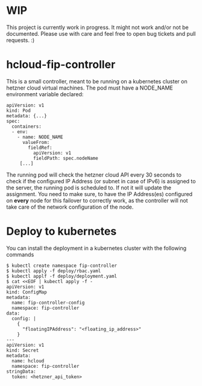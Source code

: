 # WIP
This project is currently work in progress. It might not work and/or not be documented. Please use with care and feel free to open bug tickets and pull requests. :)

# hcloud-fip-controller

This is a small controller, meant to be running on a kubernetes cluster on hetzner cloud virtual machines. The pod must have a NODE_NAME environment variable declared:

```
apiVersion: v1
kind: Pod
metadata: {...}
spec:
  containers:
  - env:
    - name: NODE_NAME
      valueFrom:
        fieldRef:
          apiVersion: v1
          fieldPath: spec.nodeName
     [...]
```

The running pod will check the hetzner cloud API every 30 seconds to check if the configured IP Address (or subnet in case of IPv6) is assigned to the server, the running pod is scheduled to. If not it will update the assignment.
You need to make sure, to have the IP Address(es) configured on **every** node for this failover to correctly work, as the controller will not take care of the network configuration of the node.

# Deploy to kubernetes

You can install the deployment in a kubernetes cluster with the following
commands

```
$ kubectl create namespace fip-controller
$ kubectl apply -f deploy/rbac.yaml
$ kubectl applf -f deploy/deployment.yaml
$ cat <<EOF | kubectl apply -f -
apiVersion: v1
kind: ConfigMap
metadata:
  name: fip-controller-config
  namespace: fip-controller
data:
  config: |
    {
      "floatingIPAddress": "<floating_ip_address>"
    }
---
apiVersion: v1
kind: Secret
metadata:
  name: hcloud
  namespace: fip-controller
stringData:
  token: <hetzner_api_token>
```
